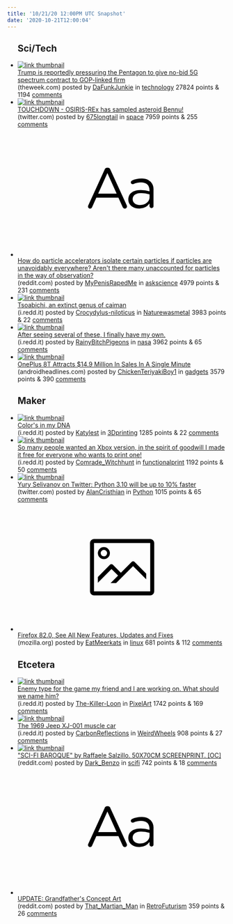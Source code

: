 ```yaml
---
title: '10/21/20 12:00PM UTC Snapshot'
date: '2020-10-21T12:00:04'
---
```

<ul>
<h2>Sci/Tech</h2>

<li><a href='https://theweek.com/speedreads/944958/trump-reportedly-pressuring-pentagon-give-nobid-5g-spectrum-contract-goplinked-firm'><img src='https://b.thumbs.redditmedia.com/a3IG8dfZNFnCJaZ84zalb_f_f3EmCx3iMbwBNZdtN3g.jpg' alt='link thumbnail'></a><div><div class='linkTitle'><a href='https://theweek.com/speedreads/944958/trump-reportedly-pressuring-pentagon-give-nobid-5g-spectrum-contract-goplinked-firm'>Trump is reportedly pressuring the Pentagon to give no-bid 5G spectrum contract to GOP-linked firm</a></div>(theweek.com) posted by <a href='https://www.reddit.com/user/DaFunkJunkie'>DaFunkJunkie</a> in <a href='https://www.reddit.com/r/technology'>technology</a> 27824 points & 1194 <a href='https://www.reddit.com/r/technology/comments/jf5ywt/trump_is_reportedly_pressuring_the_pentagon_to/'>comments</a></div></li>

<li><a href='https://twitter.com/OSIRISREx/status/1318676256032985088'><img src='https://b.thumbs.redditmedia.com/itLXhlFK9ClN9q0grBHrWC_UwhzMUBNfj6O0nJXmBAI.jpg' alt='link thumbnail'></a><div><div class='linkTitle'><a href='https://twitter.com/OSIRISREx/status/1318676256032985088'>TOUCHDOWN - OSIRIS-REx has sampled asteroid Bennu!</a></div>(twitter.com) posted by <a href='https://www.reddit.com/user/675longtail'>675longtail</a> in <a href='https://www.reddit.com/r/space'>space</a> 7959 points & 255 <a href='https://www.reddit.com/r/space/comments/jezyp9/touchdown_osirisrex_has_sampled_asteroid_bennu/'>comments</a></div></li>

<li><a href='https://www.reddit.com/r/askscience/comments/jepat5/how_do_particle_accelerators_isolate_certain/'><svg version='1.1' viewBox='-34 -12 104 64' preserveAspectRatio='xMidYMid slice' xmlns='http://www.w3.org/2000/svg' xmlns:xlink='http://www.w3.org/1999/xlink'>
    <title>text link thumbnail</title>
    <path d='M12.19,8.84a1.45,1.45,0,0,0-1.4-1h-.12a1.46,1.46,0,0,0-1.42,1L1.14,26.56a1.29,1.29,0,0,0-.14.59,1,1,0,0,0,1,1,1.12,1.12,0,0,0,1.08-.77l2.08-4.65h11l2.08,4.59a1.24,1.24,0,0,0,1.12.83,1.08,1.08,0,0,0,1.08-1.08,1.64,1.64,0,0,0-.14-.57ZM6.08,20.71l4.59-10.22,4.6,10.22Z'>
    </path>
    <path d='M32.24,14.78A6.35,6.35,0,0,0,27.6,13.2a11.36,11.36,0,0,0-4.7,1,1,1,0,0,0-.58.89,1,1,0,0,0,.94.92,1.23,1.23,0,0,0,.39-.08,8.87,8.87,0,0,1,3.72-.81c2.7,0,4.28,1.33,4.28,3.92v.5a15.29,15.29,0,0,0-4.42-.61c-3.64,0-6.14,1.61-6.14,4.64v.05c0,2.95,2.7,4.48,5.37,4.48a6.29,6.29,0,0,0,5.19-2.48V26.9a1,1,0,0,0,1,1,1,1,0,0,0,1-1.06V19A5.71,5.71,0,0,0,32.24,14.78Zm-.56,7.7c0,2.28-2.17,3.89-4.81,3.89-1.94,0-3.61-1.06-3.61-2.86v-.06c0-1.8,1.5-3,4.2-3a15.2,15.2,0,0,1,4.22.61Z'>
    </path>
    </svg></a><div><div class='linkTitle'><a href='https://www.reddit.com/r/askscience/comments/jepat5/how_do_particle_accelerators_isolate_certain/'>How do particle accelerators isolate certain particles if particles are unavoidably everywhere? Aren't there many unaccounted for particles in the way of observation?</a></div>(reddit.com) posted by <a href='https://www.reddit.com/user/MyPenisRapedMe'>MyPenisRapedMe</a> in <a href='https://www.reddit.com/r/askscience'>askscience</a> 4979 points & 231 <a href='https://www.reddit.com/r/askscience/comments/jepat5/how_do_particle_accelerators_isolate_certain/'>comments</a></div></li>

<li><a href='https://i.redd.it/02rrc11zt9u51.jpg'><img src='https://a.thumbs.redditmedia.com/3NAyf2r-c-eUImtdmZpbNmBKBDvrnE0Ruvxu6FWSie4.jpg' alt='link thumbnail'></a><div><div class='linkTitle'><a href='https://i.redd.it/02rrc11zt9u51.jpg'>Tsoabichi, an extinct genus of caiman</a></div>(i.redd.it) posted by <a href='https://www.reddit.com/user/Crocydylus-niloticus'>Crocydylus-niloticus</a> in <a href='https://www.reddit.com/r/Naturewasmetal'>Naturewasmetal</a> 3983 points & 22 <a href='https://www.reddit.com/r/Naturewasmetal/comments/jes78m/tsoabichi_an_extinct_genus_of_caiman/'>comments</a></div></li>

<li><a href='https://i.redd.it/egr12v2xzcu51.jpg'><img src='https://b.thumbs.redditmedia.com/-ocEtqyuGHwa9JVlR0ZvQyXAfx7kvZNuD7ZViQOUNec.jpg' alt='link thumbnail'></a><div><div class='linkTitle'><a href='https://i.redd.it/egr12v2xzcu51.jpg'>After seeing several of these, I finally have my own.</a></div>(i.redd.it) posted by <a href='https://www.reddit.com/user/RainyBitchPigeons'>RainyBitchPigeons</a> in <a href='https://www.reddit.com/r/nasa'>nasa</a> 3962 points & 65 <a href='https://www.reddit.com/r/nasa/comments/jf4e3g/after_seeing_several_of_these_i_finally_have_my/'>comments</a></div></li>

<li><a href='https://www.androidheadlines.com/2020/10/oneplus-8t-attracts-14-9-million-in-sales-in-a-single-minute.html'><img src='https://a.thumbs.redditmedia.com/gZRkU_cLen7gXn4dlP4Bn0kXa1v5QcWB-5id94-Hp38.jpg' alt='link thumbnail'></a><div><div class='linkTitle'><a href='https://www.androidheadlines.com/2020/10/oneplus-8t-attracts-14-9-million-in-sales-in-a-single-minute.html'>OnePlus 8T Attracts $14.9 Million In Sales In A Single Minute</a></div>(androidheadlines.com) posted by <a href='https://www.reddit.com/user/ChickenTeriyakiBoy1'>ChickenTeriyakiBoy1</a> in <a href='https://www.reddit.com/r/gadgets'>gadgets</a> 3579 points & 390 <a href='https://www.reddit.com/r/gadgets/comments/jewus0/oneplus_8t_attracts_149_million_in_sales_in_a/'>comments</a></div></li>

<h2>Maker</h2>

<li><a href='https://i.redd.it/n0sk32obucu51.jpg'><img src='https://b.thumbs.redditmedia.com/Cpv6Jum9nl4-ZONnX-hWqX3BGU417gDsAYg0trf5pAQ.jpg' alt='link thumbnail'></a><div><div class='linkTitle'><a href='https://i.redd.it/n0sk32obucu51.jpg'>Color's in my DNA</a></div>(i.redd.it) posted by <a href='https://www.reddit.com/user/Katylest'>Katylest</a> in <a href='https://www.reddit.com/r/3Dprinting'>3Dprinting</a> 1285 points & 22 <a href='https://www.reddit.com/r/3Dprinting/comments/jf3vka/colors_in_my_dna/'>comments</a></div></li>

<li><a href='https://i.redd.it/e0qi9kr5cbu51.jpg'><img src='https://a.thumbs.redditmedia.com/jTadK4SfCrKfz4kMSgfzCrLxFkYGzRbZrtXYclrON58.jpg' alt='link thumbnail'></a><div><div class='linkTitle'><a href='https://i.redd.it/e0qi9kr5cbu51.jpg'>So many people wanted an Xbox version, in the spirit of goodwill I made it free for everyone who wants to print one!</a></div>(i.redd.it) posted by <a href='https://www.reddit.com/user/Comrade_Witchhunt'>Comrade_Witchhunt</a> in <a href='https://www.reddit.com/r/functionalprint'>functionalprint</a> 1192 points & 50 <a href='https://www.reddit.com/r/functionalprint/comments/jeye15/so_many_people_wanted_an_xbox_version_in_the/'>comments</a></div></li>

<li><a href='https://twitter.com/1st1/status/1318558048265404420'><img src='https://b.thumbs.redditmedia.com/okzozZNs5640Mf7DDWnBulexkN9CeDWMVo4kPN3zNWI.jpg' alt='link thumbnail'></a><div><div class='linkTitle'><a href='https://twitter.com/1st1/status/1318558048265404420'>Yury Selivanov on Twitter: Python 3.10 will be up to 10% faster</a></div>(twitter.com) posted by <a href='https://www.reddit.com/user/AlanCristhian'>AlanCristhian</a> in <a href='https://www.reddit.com/r/Python'>Python</a> 1015 points & 65 <a href='https://www.reddit.com/r/Python/comments/jeu0xq/yury_selivanov_on_twitter_python_310_will_be_up/'>comments</a></div></li>

<li><a href='https://www.mozilla.org/en-US/firefox/82.0/releasenotes/'><svg version='1.1' viewBox='-34 -14 104 64' preserveAspectRatio='xMidYMid meet' xmlns='http://www.w3.org/2000/svg' xmlns:xlink='http://www.w3.org/1999/xlink'>
    <title>link thumbnail</title>
    <path d='M32,4H4A2,2,0,0,0,2,6V30a2,2,0,0,0,2,2H32a2,2,0,0,0,2-2V6A2,2,0,0,0,32,4ZM4,30V6H32V30Z'></path>
    <path d='M8.92,14a3,3,0,1,0-3-3A3,3,0,0,0,8.92,14Zm0-4.6A1.6,1.6,0,1,1,7.33,11,1.6,1.6,0,0,1,8.92,9.41Z'></path>
    <path d='M22.78,15.37l-5.4,5.4-4-4a1,1,0,0,0-1.41,0L5.92,22.9v2.83l6.79-6.79L16,22.18l-3.75,3.75H15l8.45-8.45L30,24V21.18l-5.81-5.81A1,1,0,0,0,22.78,15.37Z'></path>
    </svg></a><div><div class='linkTitle'><a href='https://www.mozilla.org/en-US/firefox/82.0/releasenotes/'>Firefox 82.0, See All New Features, Updates and Fixes</a></div>(mozilla.org) posted by <a href='https://www.reddit.com/user/EatMeerkats'>EatMeerkats</a> in <a href='https://www.reddit.com/r/linux'>linux</a> 681 points & 112 <a href='https://www.reddit.com/r/linux/comments/jerlk1/firefox_820_see_all_new_features_updates_and_fixes/'>comments</a></div></li>

<h2>Etcetera</h2>

<li><a href='https://i.redd.it/n9r39n3pjcu51.gif'><img src='https://b.thumbs.redditmedia.com/kDAGHt4GcJY2HB00RbLKSrdhPkCiAKQBuYdDgOCxaeE.jpg' alt='link thumbnail'></a><div><div class='linkTitle'><a href='https://i.redd.it/n9r39n3pjcu51.gif'>Enemy type for the game my friend and I are working on. What should we name him?</a></div>(i.redd.it) posted by <a href='https://www.reddit.com/user/The-Killer-Loon'>The-Killer-Loon</a> in <a href='https://www.reddit.com/r/PixelArt'>PixelArt</a> 1742 points & 169 <a href='https://www.reddit.com/r/PixelArt/comments/jf2w31/enemy_type_for_the_game_my_friend_and_i_are/'>comments</a></div></li>

<li><a href='https://i.redd.it/xw1u9rh32bu51.jpg'><img src='https://b.thumbs.redditmedia.com/gIBDGdpLbcNveZ14G37YzPi5MWmYNah1jbTx2IbShMg.jpg' alt='link thumbnail'></a><div><div class='linkTitle'><a href='https://i.redd.it/xw1u9rh32bu51.jpg'>The 1969 Jeep XJ-001 muscle car</a></div>(i.redd.it) posted by <a href='https://www.reddit.com/user/CarbonReflections'>CarbonReflections</a> in <a href='https://www.reddit.com/r/WeirdWheels'>WeirdWheels</a> 908 points & 27 <a href='https://www.reddit.com/r/WeirdWheels/comments/jexair/the_1969_jeep_xj001_muscle_car/'>comments</a></div></li>

<li><a href='https://www.reddit.com/gallery/jeyqas'><img src='https://b.thumbs.redditmedia.com/Pu1lVaCxvUyi5AWyIzRRaIrhQRlttaktJOR-EP1SqbI.jpg' alt='link thumbnail'></a><div><div class='linkTitle'><a href='https://www.reddit.com/gallery/jeyqas'>"SCI-FI BAROQUE" by Raffaele Salzillo. 50X70CM SCREENPRINT. [OC]</a></div>(reddit.com) posted by <a href='https://www.reddit.com/user/Dark_Benzo'>Dark_Benzo</a> in <a href='https://www.reddit.com/r/scifi'>scifi</a> 742 points & 18 <a href='https://www.reddit.com/r/scifi/comments/jeyqas/scifi_baroque_by_raffaele_salzillo_50x70cm/'>comments</a></div></li>

<li><a href='https://www.reddit.com/r/RetroFuturism/comments/jf67k3/update_grandfathers_concept_art/'><svg version='1.1' viewBox='-34 -12 104 64' preserveAspectRatio='xMidYMid slice' xmlns='http://www.w3.org/2000/svg' xmlns:xlink='http://www.w3.org/1999/xlink'>
    <title>text link thumbnail</title>
    <path d='M12.19,8.84a1.45,1.45,0,0,0-1.4-1h-.12a1.46,1.46,0,0,0-1.42,1L1.14,26.56a1.29,1.29,0,0,0-.14.59,1,1,0,0,0,1,1,1.12,1.12,0,0,0,1.08-.77l2.08-4.65h11l2.08,4.59a1.24,1.24,0,0,0,1.12.83,1.08,1.08,0,0,0,1.08-1.08,1.64,1.64,0,0,0-.14-.57ZM6.08,20.71l4.59-10.22,4.6,10.22Z'>
    </path>
    <path d='M32.24,14.78A6.35,6.35,0,0,0,27.6,13.2a11.36,11.36,0,0,0-4.7,1,1,1,0,0,0-.58.89,1,1,0,0,0,.94.92,1.23,1.23,0,0,0,.39-.08,8.87,8.87,0,0,1,3.72-.81c2.7,0,4.28,1.33,4.28,3.92v.5a15.29,15.29,0,0,0-4.42-.61c-3.64,0-6.14,1.61-6.14,4.64v.05c0,2.95,2.7,4.48,5.37,4.48a6.29,6.29,0,0,0,5.19-2.48V26.9a1,1,0,0,0,1,1,1,1,0,0,0,1-1.06V19A5.71,5.71,0,0,0,32.24,14.78Zm-.56,7.7c0,2.28-2.17,3.89-4.81,3.89-1.94,0-3.61-1.06-3.61-2.86v-.06c0-1.8,1.5-3,4.2-3a15.2,15.2,0,0,1,4.22.61Z'>
    </path>
    </svg></a><div><div class='linkTitle'><a href='https://www.reddit.com/r/RetroFuturism/comments/jf67k3/update_grandfathers_concept_art/'>UPDATE: Grandfather's Concept Art</a></div>(reddit.com) posted by <a href='https://www.reddit.com/user/That_Martian_Man'>That_Martian_Man</a> in <a href='https://www.reddit.com/r/RetroFuturism'>RetroFuturism</a> 359 points & 26 <a href='https://www.reddit.com/r/RetroFuturism/comments/jf67k3/update_grandfathers_concept_art/'>comments</a></div></li>

</ul>
